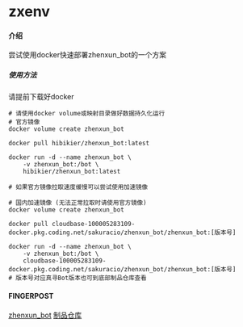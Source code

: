 # zxenv

#### 介绍
尝试使用docker快速部署zhenxun_bot的一个方案  

##### 使用方法
请提前下载好docker
```shell
# 请使用docker volume或映射目录做好数据持久化运行
# 官方镜像
docker volume create zhenxun_bot

docker pull hibikier/zhenxun_bot:latest

docker run -d --name zhenxun_bot \
    -v zhenxun_bot:/bot \
    hibikier/zhenxun_bot:latest

# 如果官方镜像拉取速度缓慢可以尝试使用加速镜像

# 国内加速镜像 (无法正常拉取时请使用官方镜像)
docker volume create zhenxun_bot

docker pull cloudbase-100005283109-docker.pkg.coding.net/sakuracio/zhenxun_bot/zhenxun_bot:[版本号]

docker run -d --name zhenxun_bot \
    -v zhenxun_bot:/bot \
    cloudbase-100005283109-docker.pkg.coding.net/sakuracio/zhenxun_bot/zhenxun_bot:[版本号]
# 版本号对应真寻Bot版本也可到底部制品仓库查看
```

#### FINGERPOST
[zhenxun_bot](https://github.com/HibiKier/zhenxun_bot)
[制品仓库](https://cloudbase-100005283109.coding.net/public-artifacts/Sakuracio/zhenxun_bot/packages)
